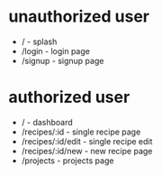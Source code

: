 
# unauthorized user
- / - splash
- /login - login page
- /signup - signup page

# authorized user
- / - dashboard
- /recipes/:id - single recipe page
- /recipes/:id/edit - single recipe edit
- /recipes/:id/new - new recipe page
- /projects - projects page